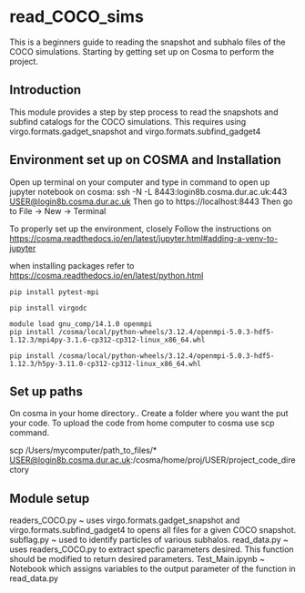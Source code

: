 # read_COCO_sims
This is a beginners guide to reading the snapshot and subhalo files of the COCO simulations. Starting by getting set up on Cosma to perform the project. 


## Introduction

This module provides a step by step process to read the snapshots and subfind catalogs for the COCO simulations. This requires using virgo.formats.gadget_snapshot and virgo.formats.subfind_gadget4 

## Environment set up on COSMA and Installation
Open up terminal on your computer and type in command to open up jupyter notebook on cosma:
ssh -N -L 8443:login8b.cosma.dur.ac.uk:443 USER@login8b.cosma.dur.ac.uk
Then go to https://localhost:8443
Then go to File → New → Terminal

To properly set up the environment, closely Follow the instructions on 
https://cosma.readthedocs.io/en/latest/jupyter.html#adding-a-venv-to-jupyter

when installing packages refer to https://cosma.readthedocs.io/en/latest/python.html

```
pip install pytest-mpi
```

```
pip install virgodc
```

```
module load gnu_comp/14.1.0 openmpi
pip install /cosma/local/python-wheels/3.12.4/openmpi-5.0.3-hdf5-1.12.3/mpi4py-3.1.6-cp312-cp312-linux_x86_64.whl
```

```
pip install /cosma/local/python-wheels/3.12.4/openmpi-5.0.3-hdf5-1.12.3/h5py-3.11.0-cp312-cp312-linux_x86_64.whl
```

## Set up paths
On cosma in your home directory.. Create a folder where you want the put your code. 
To upload the code from home computer to cosma use scp command.

scp /Users/mycomputer/path_to_files/* USER@login8b.cosma.dur.ac.uk:/cosma/home/proj/USER/project_code_directory


## Module setup

readers_COCO.py ~ uses virgo.formats.gadget_snapshot and virgo.formats.subfind_gadget4 to opens all files for a given COCO snapshot.
subflag.py ~ used to identify particles of various subhalos.
read_data.py ~ uses readers_COCO.py to extract specfic parameters desired. This function should be modified to return desired parameters. 
Test_Main.ipynb ~ Notebook which assigns variables to the output parameter of the function in read_data.py

